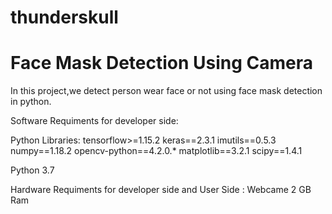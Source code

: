 # thunderskull

# Face Mask Detection Using Camera

In this project,we detect person wear face or not using face mask detection in python.

Software Requiments for developer side:

Python Libraries:
tensorflow>=1.15.2
keras==2.3.1
imutils==0.5.3
numpy==1.18.2
opencv-python==4.2.0.*
matplotlib==3.2.1
scipy==1.4.1

Python 3.7

Hardware Requiments for developer side and User Side :
Webcame 
2 GB Ram







